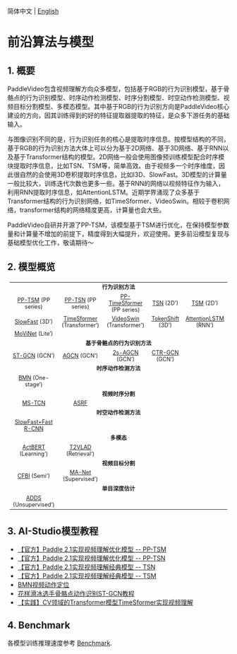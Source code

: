 简体中文 | [English](../../en/model_zoo/README.md)

# 前沿算法与模型

## 1. 概要

PaddleVideo包含视频理解方向众多模型，包括基于RGB的行为识别模型，基于骨骼点的行为识别模型、时序动作检测模型、时序分割模型、时空动作检测模型、视频目标分割模型、多模态模型。其中基于RGB的行为识别方向是PaddleVideo核心建设的方向，因其训练得到的好的特征提取器提取的特征，是众多下游任务的基础输入。

与图像识别不同的是，行为识别任务的核心是提取时序信息。按模型结构的不同，基于RGB的行为识别方法大体上可以分为基于2D网络、基于3D网络、基于RNN以及基于Transformer结构的模型。2D网络一般会使用图像预训练模型配合时序模块提取时序信息，比如TSN、TSM等，简单高效。由于视频多一个时序维度，因此很自然的会使用3D卷积提取时序信息，比如I3D、SlowFast。3D模型的计算量一般比较大，训练迭代次数也更多一些。基于RNN的网络以视频特征作为输入，利用RNN提取时序信息，如AttentionLSTM。近期学界涌现了众多基于Transformer结构的行为识别网络，如TimeSformer、VideoSwin。相较于卷积网络，transformer结构的网络精度更高，计算量也会大些。

PaddleVideo自研并开源了PP-TSM，该模型基于TSM进行优化，在保持模型参数量和计算量不增加的前提下，精度得到大幅提升，欢迎使用。更多前沿模型复现与基础模型优化工作，敬请期待～

## 2. 模型概览

<table style="margin-left:auto;margin-right:auto;font-size:1.3vw;padding:3px 5px;text-align:center;vertical-align:center;">
  <tr>
    <td colspan="5" style="font-weight:bold;">行为识别方法</td>
  </tr>
  <tr>
    <td><a href="./recognition/pp-tsm.md">PP-TSM</a> (PP series)</td>
    <td><a href="./recognition/pp-tsn.md">PP-TSN</a> (PP series)</td>
    <td><a href="./recognition/pp-timesformer.md">PP-TimeSformer</a> (PP series)</td>
    <td><a href="./recognition/tsn.md">TSN</a> (2D’)</td>
    <td><a href="./recognition/tsm.md">TSM</a> (2D‘)</td>
  <tr>
    <td><a href="./recognition/slowfast.md">SlowFast</a> (3D’)</td>
    <td><a href="./recognition/timesformer.md">TimeSformer</a> (Transformer‘)</td>
    <td><a href="./recognition/videoswin.md">VideoSwin</a> (Transformer’)</td>
    <td><a href="./recognition/tokenshift_transformer.md">TokenShift</a> (3D’)</td>
    <td><a href="./recognition/attention_lstm.md">AttentionLSTM</a> (RNN‘)</td>
  </tr>
  <tr>
    <td><a href="./recognition/movinet.md">MoViNet</a> (Lite‘)</td>
    <td></td>
    <td></td>
    <td></td>
    <td></td>
  </tr>
  <tr>
    <td colspan="5" style="font-weight:bold;">基于骨骼点的行为识别方法</td>
  </tr>
  <tr>
    <td><a href="./recognition/stgcn.md">ST-GCN</a> (GCN’)</td>
    <td><a href="./recognition/agcn.md">AGCN</a> (GCN‘)</td>
    <td><a href="./recognition/agcn2s.md">2s-AGCN</a> (GCN‘)</td>
    <td><a href="./recognition/ctrgcn.md">CTR-GCN</a> (GCN‘)</td>
    <td></td>
  </tr>
  <tr>
    <td colspan="5" style="font-weight:bold;">时序动作检测方法</td>
  </tr>
  <tr>
    <td><a href="./localization/bmn.md">BMN</a> (One-stage‘)</td>
    <td></td>
    <td></td>
    <td></td>
    <td></td>
  </tr>
  <tr>
    <td colspan="5" style="font-weight:bold;">视频时序分割</td>
  </tr>
  <tr>
    <td><a href="./segmentation/mstcn.md">MS-TCN</a> </td>
    <td><a href="./segmentation/asrf.md">ASRF</a> </td>
    <td></td>
    <td></td>
    <td></td>
  </tr>
  <tr>
    <td colspan="5" style="font-weight:bold;">时空动作检测方法</td>
  </tr>
  <tr>
    <td><a href="./detection/SlowFast_FasterRCNN.md">SlowFast+Fast R-CNN</a>
    <td></td>
    <td></td>
    <td></td>
    <td></td>
  </tr>
  <tr>
    <td colspan="5" style="font-weight:bold;">多模态</td>
  </tr>
  <tr>
    <td><a href="./multimodal/actbert.md">ActBERT</a> (Learning‘)</td>
    <td><a href="../../../applications/T2VLAD/README.md">T2VLAD</a> (Retrieval‘)</td>
    <td></td>
    <td></td>
    <td></td>
  </tr>
  <tr>
    <td colspan="5" style="font-weight:bold;">视频目标分割</td>
  </tr>
  <tr>
    <td><a href="./segmentation/cfbi.md">CFBI</a> (Semi‘)</td>
    <td><a href="../../../applications/EIVideo/EIVideo/docs/zh-CN/manet.md">MA-Net</a> (Supervised‘)</td>
    <td></td>
    <td></td>
    <td></td>
  </tr>
  <tr>
    <td colspan="5" style="font-weight:bold;">单目深度估计</td>
  </tr>
  <tr>
    <td><a href="./estimation/adds.md">ADDS</a> (Unsupervised‘)</td>
    <td></td>
    <td></td>
    <td></td>
    <td></td>
  </tr>
</table>


## 3. AI-Studio模型教程

- [【官方】Paddle 2.1实现视频理解优化模型 -- PP-TSM](https://aistudio.baidu.com/aistudio/projectdetail/3399656?contributionType=1)
- [【官方】Paddle 2.1实现视频理解优化模型 -- PP-TSN](https://aistudio.baidu.com/aistudio/projectdetail/2879980?contributionType=1)
- [【官方】Paddle 2.1实现视频理解经典模型 -- TSN](https://aistudio.baidu.com/aistudio/projectdetail/2250682)
- [【官方】Paddle 2.1实现视频理解经典模型 -- TSM](https://aistudio.baidu.com/aistudio/projectdetail/2310889)
- [BMN视频动作定位](https://aistudio.baidu.com/aistudio/projectdetail/2250674)
- [花样滑冰选手骨骼点动作识别ST-GCN教程](https://aistudio.baidu.com/aistudio/projectdetail/2417717)
- [【实践】CV领域的Transformer模型TimeSformer实现视频理解](https://aistudio.baidu.com/aistudio/projectdetail/3413254?contributionType=1)

## 4. Benchmark

各模型训练推理速度参考 [Benchmark](../benchmark.md).
